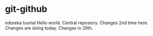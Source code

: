 # git-github
edureka tuorial
Hello world.
Central reposiory.
Changes 2nd time here.
Changes are doing today.
Changes in 29th.